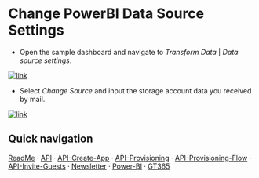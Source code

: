 # Change PowerBI Data Source Settings

- Open the sample dashboard and navigate to _Transform Data_ | _Data source settings_.

[![link](./images/powerbi-datasource-1.png)](./images/powerbi-datasource-1 "Click to enlarge")

- Select _Change Source_ and input the storage account data you received by mail.

[![link](./images/powerbi-datasource-2.png)](./images/powerbi-datasource-2 "Click to enlarge")

## Quick navigation

[ReadMe](https://github.com/delegate365/GovernanceToolkit365/) &middot; [API](./API.md) &middot; [API-Create-App](./API-create-app.md) &middot; [API-Provisioning](./API-provision-group.md) &middot; [API-Provisioning-Flow](./API-provision-group-flow.md) &middot; [API-Invite-Guests](./API-invite-guest.md) &middot; [Newsletter](./newsletter.md) &middot; [Power-BI](./power-bi.md) &middot; [GT365](https://governancetoolkit365.com/)

